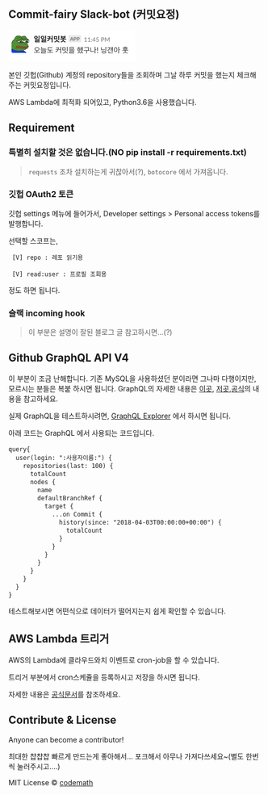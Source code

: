 ## Commit-fairy Slack-bot (커밋요정)
![커밋요정](https://github.com/CodeMath/slack_commit_fairy/blob/master/screenshot/screenshot.png?raw=true)

본인 깃헙(Github) 계정의 repository들을 조회하며 그날 하루 커밋을 했는지 체크해주는 커밋요정입니다.

AWS Lambda에 최적화 되어있고, Python3.6을 사용했습니다.

## Requirement

### 특별히 설치할 것은 없습니다.(NO pip install -r requirements.txt)

> `requests` 조차 설치하는게 귀찮아서(?), `botocore` 에서 가져옵니다.


### 깃헙 OAuth2 토큰

깃헙 settings 메뉴에 들어가서, Developer settings > Personal access tokens를 발행합니다.

선택할 스코프는,
```
 [V] repo : 레포 읽기용

 [V] read:user : 프로필 조회용
```
정도 하면 됩니다. 

### 슬랙 incoming hook

> 이 부분은 설명이 잘된 블로그 글 참고하시면...(?)


## Github GraphQL API V4

이 부분이 조금 난해합니다. 기존 MySQL을 사용하셨던 분이라면 그나마 다행이지만, 모르시는 분들은 복붙 하시면 됩니다. GraphQL의 자세한 내용은 [이곳](https://www.slideshare.net/deview/112rest-graph-ql-relay), [저곳](https://velopert.com/2318),[공식](http://graphql.org)의 내용을 참고하세요.


실제 GraphQL을 테스트하시려면, [GraphQL Explorer](https://developer.github.com/v4/explorer/) 에서 하시면 됩니다.
 
아래 코드는 GraphQL 에서 사용되는 코드입니다.

```
query{
  user(login: ":사용자이름:") {
    repositories(last: 100) {
      totalCount
      nodes {
        name
        defaultBranchRef {
          target {
            ...on Commit {
              history(since: "2018-04-03T00:00:00+00:00") {
                totalCount
              }
            }
          }
        }
      }
    }
  }
}
```

테스트해보시면 어떤식으로 데이터가 떨어지는지 쉽게 확인할 수 있습니다.


## AWS Lambda 트리거
AWS의 Lambda에 클라우드와치 이벤트로 cron-job을 할 수 있습니다.

트리거 부분에서 cron스케쥴을 등록하시고 저장을 하시면 됩니다.

자세한 내용은 [공식문서](https://docs.aws.amazon.com/ko_kr/lambda/latest/dg/tutorial-scheduled-events-schedule-expressions.html)를 참조하세요.


## Contribute & License
Anyone can become a contributor!


최대한 챱챱챱 빠르게 만드는게 좋아해서... 포크해서 아무나 가져다쓰세요~(별도 한번씩 눌러주시고....)

MIT License © [codemath](https://github.com/CodeMath)
